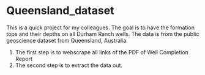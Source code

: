 # Queensland_dataset

This is a quick project for my colleagues. The goal is to have the formation tops and their depths on all Durham Ranch wells. The data is from the public geoscience dataset from Queensland, Australia.

1. The first step is to webscrape all links of the PDF of Well Completion Report
2. The second step is to extract the data out.
